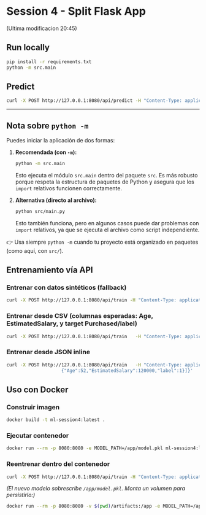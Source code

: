 # Session 4 - Split Flask App
(Ultima modificacion 20:45)
## Run locally
```bash
pip install -r requirements.txt
python -m src.main
```

## Predict
```bash
curl -X POST http://127.0.0.1:8080/api/predict -H "Content-Type: application/json" -d '{"instances":[{"Age": 35, "EstimatedSalary": 45000}]}'
```
---

## Nota sobre `python -m`
Puedes iniciar la aplicación de dos formas:

1. **Recomendada (con `-m`):**
   ```bash
   python -m src.main
   ```
   Esto ejecuta el módulo `src.main` dentro del paquete `src`. Es más robusto porque respeta la estructura de paquetes de Python y asegura que los `import` relativos funcionen correctamente.

2. **Alternativa (directo al archivo):**
   ```bash
   python src/main.py
   ```
   Esto también funciona, pero en algunos casos puede dar problemas con `import` relativos, ya que se ejecuta el archivo como script independiente.

👉 Usa siempre `python -m` cuando tu proyecto está organizado en paquetes (como aquí, con `src/`). 
## Entrenamiento vía API
### Entrenar con datos sintéticos (fallback)
```bash
curl -X POST http://127.0.0.1:8080/api/train -H "Content-Type: application/json" -d '{}'
```

### Entrenar desde CSV (columnas esperadas: Age, EstimatedSalary, y target Purchased/label)
```bash
curl -X POST http://127.0.0.1:8080/api/train   -H "Content-Type: application/json"   -d '{"csv_path":"data/SocialNetworkAds.csv"}'
```

### Entrenar desde JSON inline
```bash
curl -X POST http://127.0.0.1:8080/api/train   -H "Content-Type: application/json"   -d '{"instances":[{"Age":35,"EstimatedSalary":45000,"label":0},
                    {"Age":52,"EstimatedSalary":120000,"label":1}]}'
```

## Uso con Docker
### Construir imagen
```bash
docker build -t ml-session4:latest .
```
### Ejecutar contenedor
```bash
docker run --rm -p 8080:8080 -e MODEL_PATH=/app/model.pkl ml-session4:latest
```
### Reentrenar dentro del contenedor
```bash
curl -X POST http://127.0.0.1:8080/api/train -H "Content-Type: application/json" -d '{}'
```
*(El nuevo modelo sobrescribe `/app/model.pkl`. Monta un volumen para persistirlo:)*
```bash
docker run --rm -p 8080:8080 -v $(pwd)/artifacts:/app -e MODEL_PATH=/app/model.pkl ml-session4:latest
```
